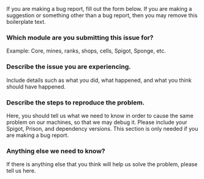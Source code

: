 If you are making a bug report, fill out the form below. If you are making a suggestion or something other than a bug report, then you may remove this boilerplate text.

### Which module are you submitting this issue for?

Example: Core, mines, ranks, shops, cells, Spigot, Sponge, etc.

### Describe the issue you are experiencing.
Include details such as what you did, what happened, and what you think should have happened.

### Describe the steps to reproduce the problem.
Here, you should tell us what we need to know in order to cause the same problem on our machines, so that we may debug it. Please include your Spigot, Prison, and dependency versions. This section is only needed if you are making a bug report.

### Anything else we need to know?

If there is anything else that you think will help us solve the problem, please tell us here.
